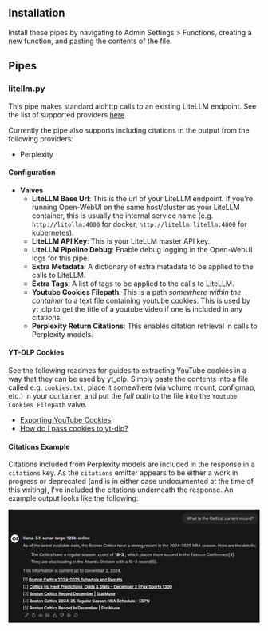 ## Installation

Install these pipes by navigating to Admin Settings > Functions, creating a new function, and pasting the contents of the file.

## Pipes

### litellm.py

This pipe makes standard aiohttp calls to an existing LiteLLM endpoint. See the list of supported providers [here](https://docs.litellm.ai/docs/providers).

Currently the pipe also supports including citations in the output from the following providers:

* Perplexity

#### Configuration

* **Valves**
    * **LiteLLM Base Url**: This is the url of your LiteLLM endpoint. If you're running Open-WebUI on the same host/cluster as your LiteLLM container, this is usually the internal service name (e.g. `http://litellm:4000` for docker, `http://litellm.litellm:4000` for kubernetes).
    * **LiteLLM API Key**: This is your LiteLLM master API key.
    * **LiteLLM Pipeline Debug**: Enable debug logging in the Open-WebUI logs for this pipe.
    * **Extra Metadata**: A dictionary of extra metadata to be applied to the calls to LiteLLM.
    * **Extra Tags**: A list of tags to be applied to the calls to LiteLLM.
    * **Youtube Cookies Filepath**: This is a path _somewhere within the container_ to a text file containing youtube cookies. This is used by yt_dlp to get the title of a youtube video if one is included in any citations.
    * **Perplexity Return Citations**: This enables citation retrieval in calls to Perplexity models.

#### YT-DLP Cookies

See the following readmes for guides to extracting YouTube cookies in a way that they can be used by yt_dlp. Simply paste the contents into a file called e.g. `cookies.txt`, place it somewhere (via volume mount, configmap, etc.) in your container, and put the _full path_ to the file into the `Youtube Cookies Filepath` valve.

* [Exporting YouTube Cookies](https://github.com/yt-dlp/yt-dlp/wiki/Extractors#exporting-youtube-cookies)
* [How do I pass cookies to yt-dlp?](https://github.com/yt-dlp/yt-dlp/wiki/FAQ#how-do-i-pass-cookies-to-yt-dlp)

#### Citations Example

Citations included from Perplexity models are included in the response in a `citations` key. As the `citations` emitter appears to be either a work in progress or deprecated (and is in either case undocumented at the time of this writing), I've included the citations underneath the response. An example output looks like the following:

![Perplexity Citations](./screenshots/perplexity-citations.png)